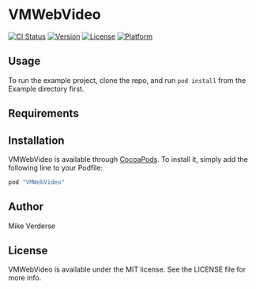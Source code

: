 # VMWebVideo

[![CI Status](http://img.shields.io/travis/VMWebVideo.svg?style=flat)](https://travis-ci.org/VMWebVideo)
[![Version](https://img.shields.io/cocoapods/v/VMWebVideo.svg?style=flat)](http://cocoapods.org/pods/VMWebVideo)
[![License](https://img.shields.io/cocoapods/l/VMWebVideo.svg?style=flat)](http://cocoapods.org/pods/VMWebVideo)
[![Platform](https://img.shields.io/cocoapods/p/VMWebVideo.svg?style=flat)](http://cocoapods.org/pods/VMWebVideo)

## Usage

To run the example project, clone the repo, and run `pod install` from the Example directory first.

## Requirements

## Installation

VMWebVideo is available through [CocoaPods](http://cocoapods.org). To install
it, simply add the following line to your Podfile:

```ruby
pod "VMWebVideo"
```

## Author

Mike Verderse

## License

VMWebVideo is available under the MIT license. See the LICENSE file for more info.
